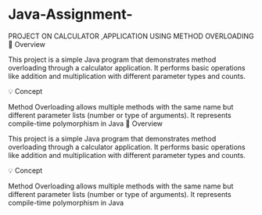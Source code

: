 # Java-Assignment-
PROJECT ON CALCULATOR ,APPLICATION USING METHOD OVERLOADING
📘 Overview

This project is a simple Java program that demonstrates method overloading through a calculator application.
It performs basic operations like addition and multiplication with different parameter types and counts.

💡 Concept

Method Overloading allows multiple methods with the same name but different parameter lists (number or type of arguments).
It represents compile-time polymorphism in Java
📘 Overview

This project is a simple Java program that demonstrates method overloading through a calculator application.
It performs basic operations like addition and multiplication with different parameter types and counts.

💡 Concept

Method Overloading allows multiple methods with the same name but different parameter lists (number or type of arguments).
It represents compile-time polymorphism in Java
